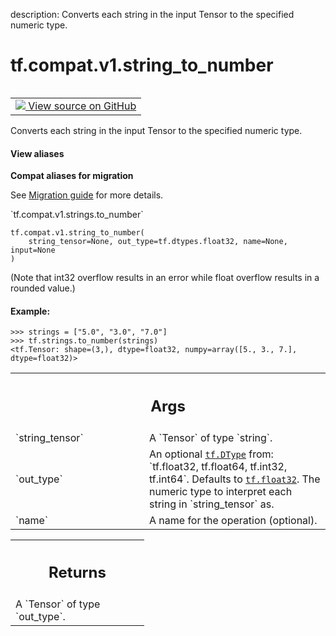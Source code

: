 description: Converts each string in the input Tensor to the specified numeric type.

<div itemscope itemtype="http://developers.google.com/ReferenceObject">
<meta itemprop="name" content="tf.compat.v1.string_to_number" />
<meta itemprop="path" content="Stable" />
</div>

# tf.compat.v1.string_to_number

<!-- Insert buttons and diff -->

<table class="tfo-notebook-buttons tfo-api nocontent" align="left">
<td>
  <a target="_blank" href="https://github.com/tensorflow/tensorflow/blob/r2.4/tensorflow/python/ops/string_ops.py#L482-L491">
    <img src="https://www.tensorflow.org/images/GitHub-Mark-32px.png" />
    View source on GitHub
  </a>
</td>
</table>



Converts each string in the input Tensor to the specified numeric type.

<section class="expandable">
  <h4 class="showalways">View aliases</h4>
  <p>
<b>Compat aliases for migration</b>
<p>See
<a href="https://www.tensorflow.org/guide/migrate">Migration guide</a> for
more details.</p>
<p>`tf.compat.v1.strings.to_number`</p>
</p>
</section>

<pre class="devsite-click-to-copy prettyprint lang-py tfo-signature-link">
<code>tf.compat.v1.string_to_number(
    string_tensor=None, out_type=tf.dtypes.float32, name=None, input=None
)
</code></pre>



<!-- Placeholder for "Used in" -->

(Note that int32 overflow results in an error while float overflow
results in a rounded value.)

#### Example:



```
>>> strings = ["5.0", "3.0", "7.0"]
>>> tf.strings.to_number(strings)
<tf.Tensor: shape=(3,), dtype=float32, numpy=array([5., 3., 7.], dtype=float32)>
```

<!-- Tabular view -->
 <table class="responsive fixed orange">
<colgroup><col width="214px"><col></colgroup>
<tr><th colspan="2"><h2 class="add-link">Args</h2></th></tr>

<tr>
<td>
`string_tensor`
</td>
<td>
A `Tensor` of type `string`.
</td>
</tr><tr>
<td>
`out_type`
</td>
<td>
An optional <a href="../../../tf/dtypes/DType.md"><code>tf.DType</code></a> from: `tf.float32, tf.float64, tf.int32, tf.int64`. Defaults to <a href="../../../tf.md#float32"><code>tf.float32</code></a>.
The numeric type to interpret each string in `string_tensor` as.
</td>
</tr><tr>
<td>
`name`
</td>
<td>
A name for the operation (optional).
</td>
</tr>
</table>



<!-- Tabular view -->
 <table class="responsive fixed orange">
<colgroup><col width="214px"><col></colgroup>
<tr><th colspan="2"><h2 class="add-link">Returns</h2></th></tr>
<tr class="alt">
<td colspan="2">
A `Tensor` of type `out_type`.
</td>
</tr>

</table>

